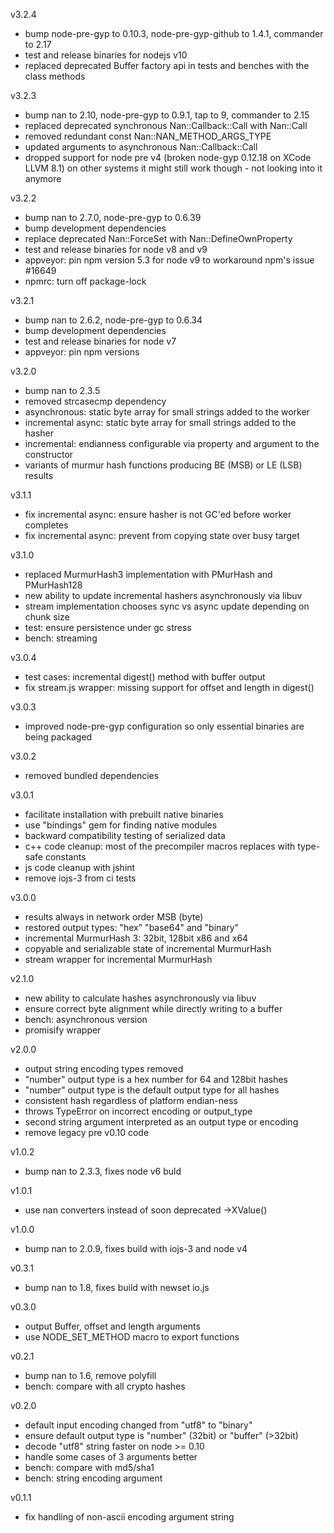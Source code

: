 v3.2.4

* bump node-pre-gyp to 0.10.3, node-pre-gyp-github to 1.4.1, commander to 2.17
* test and release binaries for nodejs v10
* replaced deprecated Buffer factory api in tests and benches with the class methods

v3.2.3

* bump nan to 2.10, node-pre-gyp to 0.9.1, tap to 9, commander to 2.15
* replaced deprecated synchronous Nan::Callback::Call with Nan::Call
* removed redundant const Nan::NAN_METHOD_ARGS_TYPE
* updated arguments to asynchronous Nan::Callback::Call
* dropped support for node pre v4 (broken node-gyp 0.12.18 on XCode LLVM 8.1)
  on other systems it might still work though - not looking into it anymore

v3.2.2

* bump nan to 2.7.0, node-pre-gyp to 0.6.39
* bump development dependencies
* replace deprecated Nan::ForceSet with Nan::DefineOwnProperty
* test and release binaries for node v8 and v9
* appveyor: pin npm version 5.3 for node v9 to workaround npm's issue #16649
* npmrc: turn off package-lock

v3.2.1

* bump nan to 2.6.2, node-pre-gyp to 0.6.34
* bump development dependencies
* test and release binaries for node v7
* appveyor: pin npm versions

v3.2.0

* bump nan to 2.3.5
* removed strcasecmp dependency
* asynchronous: static byte array for small strings added to the worker
* incremental async: static byte array for small strings added to the hasher
* incremental: endianness configurable via property and argument to the constructor
* variants of murmur hash functions producing BE (MSB) or LE (LSB) results

v3.1.1

* fix incremental async: ensure hasher is not GC'ed before worker completes
* fix incremental async: prevent from copying state over busy target

v3.1.0

* replaced MurmurHash3 implementation with PMurHash and PMurHash128
* new ability to update incremental hashers asynchronously via libuv
* stream implementation chooses sync vs async update depending on chunk size
* test: ensure persistence under gc stress
* bench: streaming

v3.0.4

* test cases: incremental digest() method with buffer output
* fix stream.js wrapper: missing support for offset and length in digest()

v3.0.3

* improved node-pre-gyp configuration so only essential binaries are being packaged

v3.0.2

* removed bundled dependencies

v3.0.1

* facilitate installation with prebuilt native binaries
* use "bindings" gem for finding native modules
* backward compatibility testing of serialized data
* c++ code cleanup: most of the precompiler macros replaces with type-safe constants
* js code cleanup with jshint
* remove iojs-3 from ci tests

v3.0.0

* results always in network order MSB (byte)
* restored output types: "hex" "base64" and "binary"
* incremental MurmurHash 3: 32bit, 128bit x86 and x64
* copyable and serializable state of incremental MurmurHash
* stream wrapper for incremental MurmurHash

v2.1.0

* new ability to calculate hashes asynchronously via libuv
* ensure correct byte alignment while directly writing to a buffer
* bench: asynchronous version
* promisify wrapper

v2.0.0

* output string encoding types removed
* "number" output type is a hex number for 64 and 128bit hashes
* "number" output type is the default output type for all hashes
* consistent hash regardless of platform endian-ness
* throws TypeError on incorrect encoding or output_type
* second string argument interpreted as an output type or encoding
* remove legacy pre v0.10 code

v1.0.2

* bump nan to 2.3.3, fixes node v6 buld

v1.0.1

* use nan converters instead of soon deprecated ->XValue()

v1.0.0

* bump nan to 2.0.9, fixes build with iojs-3 and node v4

v0.3.1

* bump nan to 1.8, fixes build with newset io.js

v0.3.0

* output Buffer, offset and length arguments
* use NODE_SET_METHOD macro to export functions

v0.2.1

* bump nan to 1.6, remove polyfill
* bench: compare with all crypto hashes

v0.2.0

* default input encoding changed from "utf8" to "binary"
* ensure default output type is "number" (32bit) or "buffer" (>32bit)
* decode "utf8" string faster on node >= 0.10
* handle some cases of 3 arguments better
* bench: compare with md5/sha1
* bench: string encoding argument

v0.1.1

* fix handling of non-ascii encoding argument string
